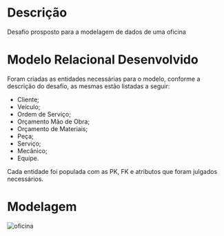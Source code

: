 # Descrição
Desafio prosposto para a modelagem de dados de uma oficina
# Modelo Relacional Desenvolvido

Foram criadas as entidades necessárias para o modelo, conforme a descrição do desafio, as mesmas estão listadas a seguir:

- Cliente;
- Veículo;
- Ordem de Serviço;
- Orçamento Mão de Obra;
- Orçamento de Materiais;
- Peça;
- Serviço;
- Mecânico;
- Equipe.

Cada entidade foi populada com as PK, FK e atributos que foram julgados necessários.

# Modelagem

![oficina](https://github.com/user-attachments/assets/f0e87ae4-8b1c-4eef-837f-bb3ac3aaa319)

